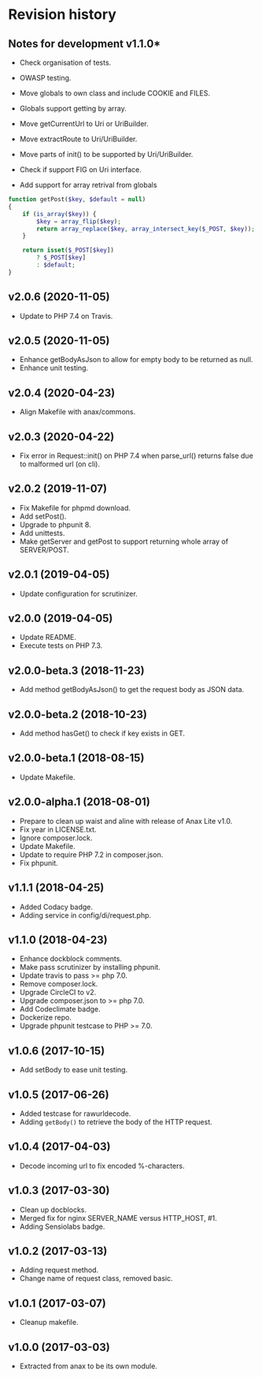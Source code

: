 Revision history
=================================


Notes for development v1.1.0*
---------------------------------

* Check organisation of tests.
* OWASP testing.
* Move globals to own class and include COOKIE and FILES.
* Globals support getting by array.
* Move getCurrentUrl to Uri or UriBuilder.
* Move extractRoute to Uri/UriBuilder.
* Move parts of init() to be supported by Uri/UriBuilder.
* Check if support FIG on Uri interface.

* Add support for array retrival from globals

```php
function getPost($key, $default = null)
{
    if (is_array($key)) {
        $key = array_flip($key);
        return array_replace($key, array_intersect_key($_POST, $key));
    }

    return isset($_POST[$key])
        ? $_POST[$key]
        : $default;
}
```



v2.0.6 (2020-11-05)
---------------------------------

* Update to PHP 7.4 on Travis.



v2.0.5 (2020-11-05)
---------------------------------

* Enhance getBodyAsJson to allow for empty body to be returned as null.
* Enhance unit testing.



v2.0.4 (2020-04-23)
---------------------------------

* Align Makefile with anax/commons.



v2.0.3 (2020-04-22)
---------------------------------

* Fix error in Request::init() on PHP 7.4 when parse_url() returns false due to malformed url (on cli).



v2.0.2 (2019-11-07)
---------------------------------

* Fix Makefile for phpmd download.
* Add setPost().
* Upgrade to phpunit 8.
* Add unittests.
* Make getServer and getPost to support returning whole array of SERVER/POST.



v2.0.1 (2019-04-05)
---------------------------------

* Update configuration for scrutinizer.



v2.0.0 (2019-04-05)
---------------------------------

* Update README.
* Execute tests on PHP 7.3.



v2.0.0-beta.3 (2018-11-23)
---------------------------------

* Add method getBodyAsJson() to get the request body as JSON data.



v2.0.0-beta.2 (2018-10-23)
---------------------------------

* Add method hasGet() to check if key exists in GET.



v2.0.0-beta.1 (2018-08-15)
---------------------------------

* Update Makefile.



v2.0.0-alpha.1 (2018-08-01)
---------------------------------

* Prepare to clean up waist and aline with release of Anax Lite v1.0.
* Fix year in LICENSE.txt.
* Ignore composer.lock.
* Update Makefile.
* Update to require PHP 7.2 in composer.json.
* Fix phpunit.



v1.1.1 (2018-04-25)
---------------------------------

* Added Codacy badge.
* Adding service in config/di/request.php.



v1.1.0 (2018-04-23)
---------------------------------

* Enhance dockblock comments.
* Make pass scrutinizer by installing phpunit.
* Update travis to pass >= php 7.0.
* Remove composer.lock.
* Upgrade CircleCI to v2.
* Upgrade composer.json to >= php 7.0.
* Add Codeclimate badge.
* Dockerize repo.
* Upgrade phpunit testcase to PHP >= 7.0.



v1.0.6 (2017-10-15)
---------------------------------

* Add setBody to ease unit testing.



v1.0.5 (2017-06-26)
---------------------------------

* Added testcase for rawurldecode.
* Adding `getBody()` to retrieve the body of the HTTP request.



v1.0.4 (2017-04-03)
---------------------------------

* Decode incoming url to fix encoded %-characters.



v1.0.3 (2017-03-30)
---------------------------------

* Clean up docblocks.
* Merged fix for nginx SERVER_NAME versus HTTP_HOST, #1.
* Adding Sensiolabs badge.



v1.0.2 (2017-03-13)
---------------------------------

* Adding request method.
* Change name of request class, removed basic.



v1.0.1 (2017-03-07)
---------------------------------

* Cleanup makefile.



v1.0.0 (2017-03-03)
---------------------------------

* Extracted from anax to be its own module.
